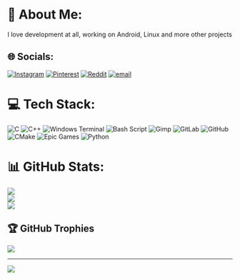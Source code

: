 # 💫 About Me:
I love development at all, working on Android, Linux and more other projects


## 🌐 Socials:
[![Instagram](https://img.shields.io/badge/Instagram-%23E4405F.svg?logo=Instagram&logoColor=white)](https://instagram.com/edmond24_) [![Pinterest](https://img.shields.io/badge/Pinterest-%23E60023.svg?logo=Pinterest&logoColor=white)](https://pinterest.com/edmondseropyan6) [![Reddit](https://img.shields.io/badge/Reddit-%23FF4500.svg?logo=Reddit&logoColor=white)](https://reddit.com/user/Edmond2007Mc) [![email](https://img.shields.io/badge/Email-D14836?logo=gmail&logoColor=white)](mailto:edmondseropyan6@gmail.com) 

# 💻 Tech Stack:
![C](https://img.shields.io/badge/c-%2300599C.svg?style=for-the-badge&logo=c&logoColor=white) ![C++](https://img.shields.io/badge/c++-%2300599C.svg?style=for-the-badge&logo=c%2B%2B&logoColor=white) ![Windows Terminal](https://img.shields.io/badge/Windows%20Terminal-%234D4D4D.svg?style=for-the-badge&logo=windows-terminal&logoColor=white) ![Bash Script](https://img.shields.io/badge/bash_script-%23121011.svg?style=for-the-badge&logo=gnu-bash&logoColor=white) ![Gimp](https://img.shields.io/badge/Gimp-657D8B?style=for-the-badge&logo=gimp&logoColor=FFFFFF) ![GitLab](https://img.shields.io/badge/gitlab-%23181717.svg?style=for-the-badge&logo=gitlab&logoColor=white) ![GitHub](https://img.shields.io/badge/github-%23121011.svg?style=for-the-badge&logo=github&logoColor=white) ![CMake](https://img.shields.io/badge/CMake-%23008FBA.svg?style=for-the-badge&logo=cmake&logoColor=white) ![Epic Games](https://img.shields.io/badge/epicgames-%23313131.svg?style=for-the-badge&logo=epicgames&logoColor=white) ![Python](https://img.shields.io/badge/python-3670A0?style=for-the-badge&logo=python&logoColor=ffdd54)
# 📊 GitHub Stats:
![](https://github-readme-stats.vercel.app/api?username=Edmond2007&theme=dark&hide_border=false&include_all_commits=true&count_private=false)<br/>
![](https://nirzak-streak-stats.vercel.app/?user=Edmond2007&theme=dark&hide_border=false)<br/>
![](https://github-readme-stats.vercel.app/api/top-langs/?username=Edmond2007&theme=dark&hide_border=false&include_all_commits=true&count_private=false&layout=compact)

## 🏆 GitHub Trophies
![](https://github-profile-trophy.vercel.app/?username=Edmond2007&theme=radical&no-frame=false&no-bg=true&margin-w=4)

---
[![](https://visitcount.itsvg.in/api?id=Edmond2007&icon=0&color=0)](https://visitcount.itsvg.in)

<!-- Proudly created with GPRM ( https://gprm.itsvg.in ) -->
